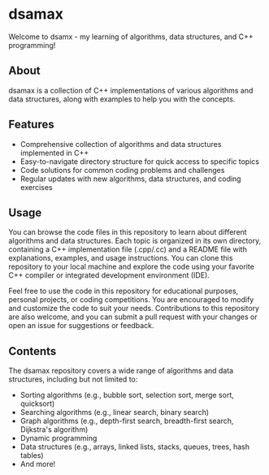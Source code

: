 # dsamax

Welcome to dsamx - my learning of algorithms, data structures, and C++ programming!

## About

dsamax is a collection of C++ implementations of various algorithms and data structures, along with examples to help you with the concepts.

## Features

- Comprehensive collection of algorithms and data structures implemented in C++
- Easy-to-navigate directory structure for quick access to specific topics
- Code solutions for common coding problems and challenges
- Regular updates with new algorithms, data structures, and coding exercises

## Usage

You can browse the code files in this repository to learn about different algorithms and data structures. Each topic is organized in its own directory, containing a C++ implementation file (.cpp/.cc) and a README file with explanations, examples, and usage instructions. You can clone this repository to your local machine and explore the code using your favorite C++ compiler or integrated development environment (IDE).

Feel free to use the code in this repository for educational purposes, personal projects, or coding competitions. You are encouraged to modify and customize the code to suit your needs. Contributions to this repository are also welcome, and you can submit a pull request with your changes or open an issue for suggestions or feedback.

## Contents

The dsamax repository covers a wide range of algorithms and data structures, including but not limited to:

- Sorting algorithms (e.g., bubble sort, selection sort, merge sort, quicksort)
- Searching algorithms (e.g., linear search, binary search)
- Graph algorithms (e.g., depth-first search, breadth-first search, Dijkstra's algorithm)
- Dynamic programming
- Data structures (e.g., arrays, linked lists, stacks, queues, trees, hash tables)
- And more!




